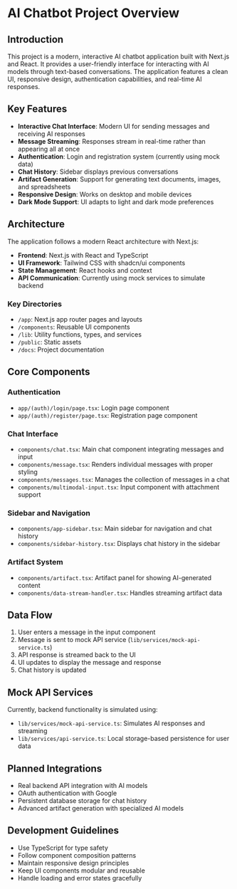 # AI Chatbot Project Overview

## Introduction

This project is a modern, interactive AI chatbot application built with Next.js and React. It provides a user-friendly interface for interacting with AI models through text-based conversations. The application features a clean UI, responsive design, authentication capabilities, and real-time AI responses.

## Key Features

- **Interactive Chat Interface**: Modern UI for sending messages and receiving AI responses
- **Message Streaming**: Responses stream in real-time rather than appearing all at once
- **Authentication**: Login and registration system (currently using mock data)
- **Chat History**: Sidebar displays previous conversations
- **Artifact Generation**: Support for generating text documents, images, and spreadsheets
- **Responsive Design**: Works on desktop and mobile devices
- **Dark Mode Support**: UI adapts to light and dark mode preferences

## Architecture

The application follows a modern React architecture with Next.js:

- **Frontend**: Next.js with React and TypeScript
- **UI Framework**: Tailwind CSS with shadcn/ui components
- **State Management**: React hooks and context
- **API Communication**: Currently using mock services to simulate backend

### Key Directories

- `/app`: Next.js app router pages and layouts
- `/components`: Reusable UI components
- `/lib`: Utility functions, types, and services
- `/public`: Static assets
- `/docs`: Project documentation

## Core Components

### Authentication

- `app/(auth)/login/page.tsx`: Login page component
- `app/(auth)/register/page.tsx`: Registration page component

### Chat Interface

- `components/chat.tsx`: Main chat component integrating messages and input
- `components/message.tsx`: Renders individual messages with proper styling
- `components/messages.tsx`: Manages the collection of messages in a chat
- `components/multimodal-input.tsx`: Input component with attachment support

### Sidebar and Navigation

- `components/app-sidebar.tsx`: Main sidebar for navigation and chat history
- `components/sidebar-history.tsx`: Displays chat history in the sidebar

### Artifact System

- `components/artifact.tsx`: Artifact panel for showing AI-generated content
- `components/data-stream-handler.tsx`: Handles streaming artifact data

## Data Flow

1. User enters a message in the input component
2. Message is sent to mock API service (`lib/services/mock-api-service.ts`)
3. API response is streamed back to the UI
4. UI updates to display the message and response
5. Chat history is updated

## Mock API Services

Currently, backend functionality is simulated using:

- `lib/services/mock-api-service.ts`: Simulates AI responses and streaming
- `lib/services/api-service.ts`: Local storage-based persistence for user data

## Planned Integrations

- Real backend API integration with AI models
- OAuth authentication with Google
- Persistent database storage for chat history
- Advanced artifact generation with specialized AI models

## Development Guidelines

- Use TypeScript for type safety
- Follow component composition patterns
- Maintain responsive design principles
- Keep UI components modular and reusable
- Handle loading and error states gracefully 